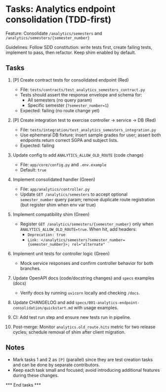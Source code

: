 # Tasks: Analytics endpoint consolidation (TDD-first)

Feature: Consolidate `/analytics/semesters` and `/analytics/semesters/{semester_number}`

Guidelines: Follow SDD constitution: write tests first, create failing tests, implement to pass, then refactor. Keep shim enabled by default.

## Tasks

1. [P] Create contract tests for consolidated endpoint (Red)
   - File: `tests/contracts/test_analytics_semesters_contract.py`
   - Tests should assert the response envelope and schema for:
     - All semesters (no query param)
     - Specific semester (`?semester_number=1`)
   - Expected: failing (no route change yet)

2. [P] Create integration test to exercise controller → service → DB (Red)
   - File: `tests/integration/test_analytics_semesters_integration.py`
   - Use ephemeral DB fixture; insert sample grades for user; assert both endpoints return correct SGPA and subject lists.
   - Expected: failing

3. Update config to add `ANALYTICS_ALLOW_OLD_ROUTE` (code change)
   - File: `app/core/config.py` and `.env.example`
   - Default: `true`

4. Implement consolidated handler (Green)
   - File: `app/analytics/controller.py`
   - Update `GET /analytics/semesters` to accept optional `semester_number` query param; remove duplicate route registration (but register shim when env var true)

5. Implement compatibility shim (Green)
   - Register `GET /analytics/semesters/{semester_number}` only when `ANALYTICS_ALLOW_OLD_ROUTE=true`. When hit, add headers:
     - `Deprecation: true`
     - `Link: </analytics/semesters?semester_number={semester_number}>; rel="alternate"`

6. Implement unit tests for controller logic (Green)
   - Mock service responses and confirm controller behavior for both branches.

7. Update OpenAPI docs (code/docstring changes) and `specs` examples (docs)
   - Verify docs by running `uvicorn` locally and checking `/docs`.

8. Update CHANGELOG and add `specs/001-analytics-endpoint-consolidation/quickstart.md` with usage examples.

9. CI: Add test run step and ensure new tests run in pipeline.

10. Post-merge: Monitor `analytics.old_route.hits` metric for two release cycles; schedule removal of shim after client migration.

## Notes
- Mark tasks 1 and 2 as `[P]` (parallel) since they are test creation tasks and can be done by separate contributors.
- Keep each task small and focused; avoid introducing additional features during these changes.

*** End tasks ***